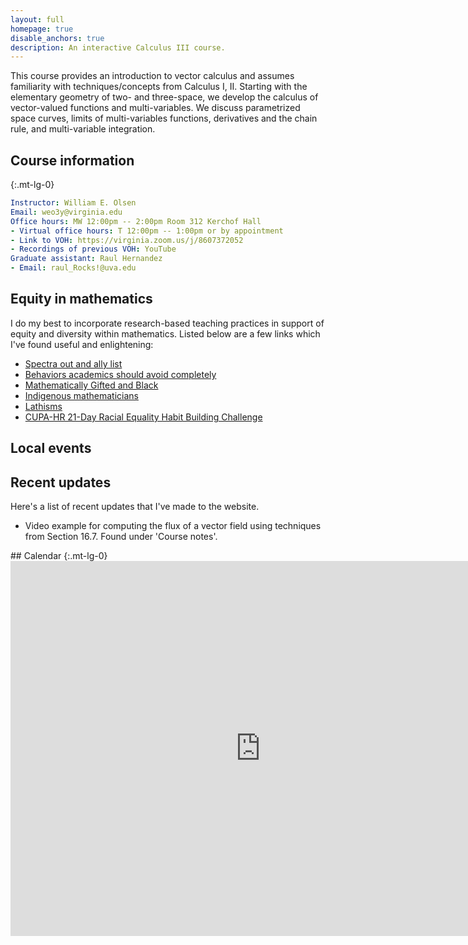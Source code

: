 ```yaml
---
layout: full
homepage: true
disable_anchors: true
description: An interactive Calculus III course.
---
```


This course provides an introduction to vector calculus and assumes familiarity with techniques/concepts from Calculus I, II. Starting with the elementary geometry of two- and three-space, we develop the calculus of vector-valued functions and multi-variables. We discuss parametrized space curves, limits of multi-variables functions, derivatives and the chain rule, and multi-variable integration.

<div class="row">
<div class="col-lg-6" markdown="1">

## Course information
{:.mt-lg-0}

```yaml
Instructor: William E. Olsen
Email: weo3y@virginia.edu
Office hours: MW 12:00pm -- 2:00pm Room 312 Kerchof Hall
- Virtual office hours: T 12:00pm -- 1:00pm or by appointment
- Link to VOH: https://virginia.zoom.us/j/8607372052
- Recordings of previous VOH: YouTube
Graduate assistant: Raul Hernandez
- Email: raul_Rocks!@uva.edu 
```

## Equity in mathematics

I do my best to incorporate research-based teaching practices in support of equity and diversity within mathematics. Listed below are a few links which I've found useful and enlightening:
  - [Spectra out and ally list](http://lgbtmath.org/)
  - [Behaviors academics should avoid completely](https://sites.google.com/view/basac-training/)
  - [Mathematically Gifted and Black](https://mathematicallygiftedandblack.com/)
  - [Indigenous mathematicians](https://indigenousmathematicians.org/)
  - [Lathisms](https://www.lathisms.org/)
  - [CUPA-HR 21-Day Racial Equality Habit Building Challenge](https://www.cupahr.org/events/21-day-challenges/21-day-racial-equity-habit-building-challenge/)

## Local events

## Recent updates
Here's a list of recent updates that I've made to the website.
  - Video example for computing the flux of a vector field using techniques from Section 16.7. Found under 'Course notes'.
  
</div>
<div class="col-lg-6" markdown="1">
## Calendar
{:.mt-lg-0}
<iframe src="https://calendar.google.com/calendar/embed?src=5c7ecad7ae65e8db19743276a960f0c78bebeb183148d77a91f1e3fd24feb6be%40group.calendar.google.com&ctz=America%2FNew_York" style="border: 0" width="800" height="600" frameborder="0" scrolling="no"></iframe>
</div>
</div>

